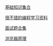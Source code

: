 [基础知识集合](https://web.qianguyihao.com/01-HTML/01-%E8%AE%A4%E8%AF%86Web%E5%92%8CWeb%E6%A0%87%E5%87%86.html)

[很不错的编程学习资料](https://roadmap.sh/)


[面试题合集](https://github.com/CavsZhouyou/Front-End-Interview-Notebook)


[浏览器原理](https://www.html5rocks.com/zh/tutorials/internals/howbrowserswork/)